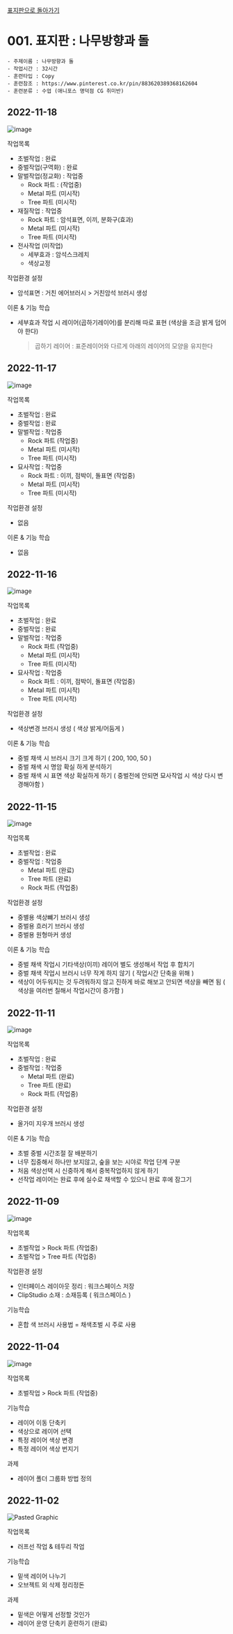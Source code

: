 [표지판으로 돌아가기](/Paint-Prop-Sign/README.md)

# 001. 표지판 : 나무방향과 돌

```
- 주제이름 : 나무방향과 돌
- 작업시간 : 32시간
- 훈련타입 : Copy
- 훈련참조 : https://www.pinterest.co.kr/pin/883620389368162604
- 훈련분류 : 수업 (애니포스 명덕점 CG 취미반)
```

## 2022-11-18
![image](https://user-images.githubusercontent.com/77244047/202716188-3d8ec119-97f7-406d-8d01-af1a056600c6.png)

작업목록
- 초벌작업 : 완료
- 중벌작업(구역화) : 완료
- 말벌작업(정교화) : 작업중
  - Rock 파트 : (작업중)
  - Metal 파트 (미시작)
  - Tree 파트 (미시작)
- 재질작업 : 작업중
  - Rock 파트 : 암석표면, 이끼, 분화구(효과)
  - Metal 파트 (미시작)
  - Tree 파트 (미시작)
- 전사작업 (미작업)
  - 세부효과 : 암석스크레치
  - 색상교정

작업환경 설정
- 암석표면 : 거친 에어브러시 > 거친암석 브러시 생성

이론 & 기능 학습
- 세부효과 작업 시 레이어(곱하기레이어)를 분리해 따로 표현 (색상을 조금 밝게 덥어야 한다)
  > 곱하기 레이어 : 표준레이어와 다르게 아래의 레이어의 모양을 유지한다

## 2022-11-17
![image](https://user-images.githubusercontent.com/77244047/202402699-ccd3af34-6bd0-4669-b787-3a253db0e7c7.png)

작업목록
- 초벌작업 : 완료
- 중벌작업 : 완료
- 말벌작업 : 작업중
  - Rock 파트 (작업중)
  - Metal 파트 (미시작)
  - Tree 파트 (미시작)
- 묘사작업 : 작업중
  - Rock 파트 : 이끼, 점박이, 돌표면 (작업중)
  - Metal 파트 (미시작)
  - Tree 파트 (미시작)

작업환경 설정
- 없음

이론 & 기능 학습
- 없음

## 2022-11-16
![image](https://user-images.githubusercontent.com/77244047/202204537-d3777703-3a1f-48e2-b3aa-22a2992d7c8b.png)

작업목록
- 초벌작업 : 완료
- 중벌작업 : 완료
- 말벌작업 : 작업중
  - Rock 파트 (작업중)
  - Metal 파트 (미시작)
  - Tree 파트 (미시작)
- 묘사작업 : 작업중
  - Rock 파트 : 이끼, 점박이, 돌표면 (작업중)
  - Metal 파트 (미시작)
  - Tree 파트 (미시작)

작업환경 설정
- 색상변경 브러시 생성 ( 색상 밝게/어둠게 )

이론 & 기능 학습
- 중벌 채색 시 브러시 크기 크게 하기 ( 200, 100, 50 )
- 중벌 채색 시 명암 확실 하게 분석하기
- 중벌 채색 시 표면 색상 확실하게 하기 ( 중벌전에 안되면 묘사작업 시 색상 다시 변경해야함 )


## 2022-11-15
![image](https://user-images.githubusercontent.com/77244047/201805893-24b2e75a-f7a0-409d-ba39-d177cc882bbf.png)

작업목록
- 초벌작업 : 완료
- 중벌작업 : 작업중
  - Metal 파트 (완료)
  - Tree 파트 (완료)
  - Rock 파트 (작업중)

작업환경 설정
- 중별용 색상뺴기 브러시 생성
- 중벌용 흐러기 브러시 생성
- 중벌용 원형마커 생성

이론 & 기능 학습
- 중벌 채색 작업시 기타색상(이끼) 레이어 별도 생성해서 작업 후 합치기
- 중벌 채색 작업시 브러시 너무 작게 하지 않기 ( 작업시간 단축을 위해 )
- 색상이 어두워지는 것 두려워하지 않고 진하게 바로 해보고 안되면 색상을 빼면 됨 ( 색상을 여러번 칠해서 작업시간이 증가함 )

## 2022-11-11
![image](https://user-images.githubusercontent.com/77244047/201350563-9325e6d3-4023-44ad-890d-fa55e3734fd6.png)

작업목록
- 초벌작업 : 완료
- 중벌작업 : 작업중
  - Metal 파트 (완료)
  - Tree 파트 (완료)
  - Rock 파트 (작업중)

작업환경 설정
- 올가미 지우개 브러시 생성

이론 & 기능 학습
- 초벌 중벌 시간조절 잘 배분하기
- 너무 집중해서 하나만 보지않고, 숲을 보는 시야로 작업 단계 구분
- 처음 색상선택 시 신중하게 해서 중복작업하지 않게 하기
- 선작업 레이어는 완료 후에 실수로 채색할 수 있으니 완료 후에 잠그기

## 2022-11-09
![image](https://user-images.githubusercontent.com/77244047/200846145-c255fe20-7799-4e92-8e69-132c53b36d5d.png)

작업목록
- 초벌작업 > Rock 파트 (작업중)
- 초벌작업 > Tree 파트 (작업중)

작업환경 설정
- 인터페이스 레이아웃 정리 : 워크스페이스 저장
- ClipStudio 소재 : 소재등록 ( 워크스페이스 )

기능학습
- 혼합 색 브러시 사용법 = 채색초벌 시 주로 사용


## 2022-11-04
![image](https://user-images.githubusercontent.com/77244047/199981759-45a715bc-4814-45ec-b6c7-684821807ca7.png)

작업목록
- 초벌작업 > Rock 파트 (작업중)

기능학습
- 레이어 이동 단축키
- 색상으로 레이어 선택
- 특정 레이어 색상 변경
- 특정 레이어 색상 번지기

과제
- 레이어 폴더 그룹화 방법 정의

## 2022-11-02
![Pasted Graphic](https://user-images.githubusercontent.com/77244047/199505140-dd744d0f-3456-4811-9729-5058ca594e87.png)

작업목록
- 러프선 작업 & 테두리 작업

기능학습
- 밑색 레이어 나누기
- 오브젝트 외 삭제 정리정돈

과제
- 밑색은 어떻게 선정할 것인가
- 레이어 운영 단축키 훈련하기 (완료)
